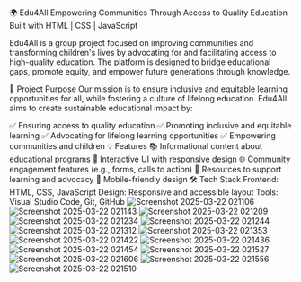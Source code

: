 🌍 Edu4All
Empowering Communities Through Access to Quality Education
Built with HTML | CSS | JavaScript

Edu4All is a group project focused on improving communities and transforming children's lives by advocating for and facilitating access to high-quality education. The platform is designed to bridge educational gaps, promote equity, and empower future generations through knowledge.

🎯 Project Purpose
Our mission is to ensure inclusive and equitable learning opportunities for all, while fostering a culture of lifelong education. Edu4All aims to create sustainable educational impact by:

✅ Ensuring access to quality education
✅ Promoting inclusive and equitable learning
✅ Advocating for lifelong learning opportunities
✅ Empowering communities and children
💡 Features
📚 Informational content about educational programs
🧩 Interactive UI with responsive design
🌐 Community engagement features (e.g., forms, calls to action)
🧠 Resources to support learning and advocacy
📱 Mobile-friendly design
🛠 Tech Stack
Frontend: HTML, CSS, JavaScript
Design: Responsive and accessible layout
Tools: Visual Studio Code, Git, GitHub
![Screenshot 2025-03-22 021106](https://github.com/user-attachments/assets/34ed2b64-db80-4e69-8b85-14e38379a30b)
![Screenshot 2025-03-22 021143](https://github.com/user-attachments/assets/822a190c-9046-4252-82ea-cc1b207e6280)
![Screenshot 2025-03-22 021209](https://github.com/user-attachments/assets/5ed27bec-7178-4604-812d-276f25de599f)
![Screenshot 2025-03-22 021234](https://github.com/user-attachments/assets/bc152371-dba4-4a17-985f-27213cc9fce4)
![Screenshot 2025-03-22 021244](https://github.com/user-attachments/assets/d3c75ee6-b769-4088-8c36-2e97c389e9a8)
![Screenshot 2025-03-22 021312](https://github.com/user-attachments/assets/0231e532-8582-4b02-be75-cbf22a827fb8)
![Screenshot 2025-03-22 021353](https://github.com/user-attachments/assets/1e7fcc13-01aa-4a15-8314-62e1f9f99554)
![Screenshot 2025-03-22 021422](https://github.com/user-attachments/assets/12908c83-ab2e-4670-b1a2-718295d40f11)
![Screenshot 2025-03-22 021436](https://github.com/user-attachments/assets/5de5e840-9d7c-4bfa-8aba-c21e88583e26)
![Screenshot 2025-03-22 021454](https://github.com/user-attachments/assets/3f08e108-d983-457f-bfc3-a249bc8a9214)
![Screenshot 2025-03-22 021527](https://github.com/user-attachments/assets/afe4a8d8-50d8-4a27-8ab8-be9debf8439f)
![Screenshot 2025-03-22 021606](https://github.com/user-attachments/assets/3cd25990-14b6-42d1-ab0d-980f551f6c0b)
![Screenshot 2025-03-22 021556](https://github.com/user-attachments/assets/2d7de9f6-9f3d-48c4-b558-16071d24ff1d)
![Screenshot 2025-03-22 021510](https://github.com/user-attachments/assets/1bf65490-5ac3-4e82-8437-037a1dbd4203)
